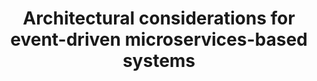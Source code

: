 ---
title: 'Architectural considerations for event-driven microservices-based systems'
description: |
      Tanmay Ambre from IBM explains how to build distributed, highly scalable, available, fault-tolerant, and extensible systems by using these two architectural styles (EDAs & Microservices).
difficulty: 'advanced'
type: article
url: https://developer.ibm.com/articles/eda-and-microservices-architecture-best-practices/
tags: ['article']
---